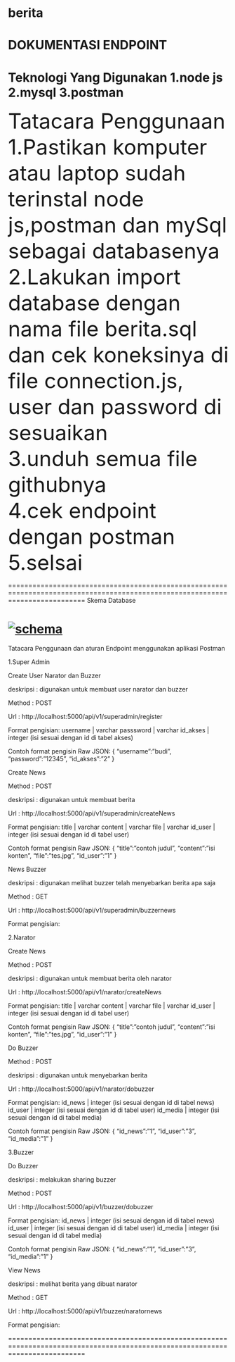 # berita

DOKUMENTASI ENDPOINT
===============================================================================================================================
Teknologi Yang Digunakan
1.node js
2.mysql
3.postman
===============================================================================================================================
<font size="12">
Tatacara Penggunaan<br>
1.Pastikan komputer atau laptop sudah terinstal node js,postman dan mySql sebagai databasenya<br>
2.Lakukan import database dengan nama file berita.sql dan cek koneksinya di file connection.js, user dan password di sesuaikan<br>
3.unduh semua file githubnya<br>
4.cek endpoint dengan postman<br>
5.selsai<br>
</font> 

===============================================================================================================================
Skema Database

<a href="https://ibb.co/56PsCj8"><img src="https://i.ibb.co/rmV5qp6/schema.jpg" alt="schema" border="0"></a>
===============================================================================================================================
Tatacara Penggunaan dan aturan Endpoint menggunakan aplikasi Postman

1.Super Admin

Create User Narator dan Buzzer

deskripsi  : digunakan untuk membuat user narator dan buzzer

Method : POST

Url : http://localhost:5000/api/v1/superadmin/register

Format pengisian:
username | varchar 
passsword  | varchar
id_akses | integer (isi sesuai dengan id di tabel akses)

Contoh format pengisin Raw JSON:
{
 “username”:”budi”,
“password”:”12345”,
“id_akses”:”2”
}

Create News

Method : POST

deskripsi  : digunakan untuk membuat berita

Url : http://localhost:5000/api/v1/superadmin/createNews

Format pengisian:
title | varchar 
content  | varchar
file | varchar 
id_user | integer (isi sesuai dengan id di tabel user)

Contoh format pengisin Raw JSON:
{
 “title”:”contoh judul”,
“content”:”isi konten”,
“file”:”tes.jpg”,
“id_user”:”1”
}

News Buzzer

deskripsi  : digunakan melihat buzzer telah menyebarkan berita apa saja

Method : GET

Url : http://localhost:5000/api/v1/superadmin/buzzernews

Format pengisian:

2.Narator

Create News

Method : POST

deskripsi  : digunakan untuk membuat berita oleh narator

Url : http://localhost:5000/api/v1/narator/createNews

Format pengisian:
title | varchar 
content  | varchar
file | varchar 
id_user | integer (isi sesuai dengan id di tabel user)

Contoh format pengisin Raw JSON:
{
 “title”:”contoh judul”,
“content”:”isi konten”,
“file”:”tes.jpg”,
“id_user”:”1”
}

Do Buzzer

Method : POST

deskripsi  : digunakan untuk menyebarkan berita

Url : http://localhost:5000/api/v1/narator/dobuzzer

Format pengisian:
id_news | integer (isi sesuai dengan id di tabel news)
id_user  | integer (isi sesuai dengan id di tabel user)
id_media | integer (isi sesuai dengan id di tabel media)

Contoh format pengisin Raw JSON:
{
 “id_news”:”1”,
“id_user”:”3”,
“id_media”:”1”
}

3.Buzzer

Do Buzzer

deskripsi  : melakukan sharing buzzer

Method : POST

Url : http://localhost:5000/api/v1/buzzer/dobuzzer

Format pengisian:
id_news | integer (isi sesuai dengan id di tabel news)
id_user  | integer (isi sesuai dengan id di tabel user)
id_media | integer (isi sesuai dengan id di tabel media)

Contoh format pengisin Raw JSON:
{
 “id_news”:”1”,
“id_user”:”3”,
“id_media”:”1”
}

View News

deskripsi  : melihat berita yang dibuat narator

Method : GET

Url : http://localhost:5000/api/v1/buzzer/naratornews

Format pengisian:

===============================================================================================================================
